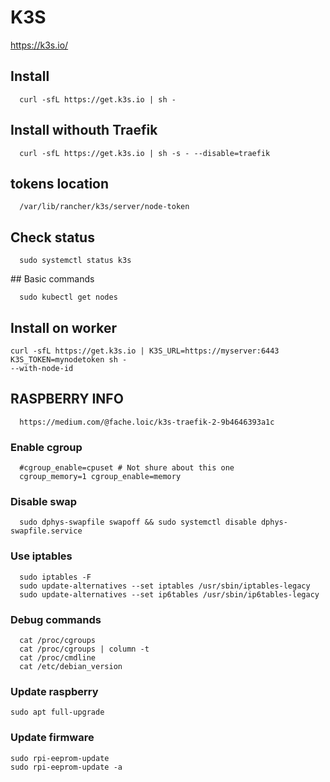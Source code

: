 # K3S 
https://k3s.io/

## Install
```
  curl -sfL https://get.k3s.io | sh -
```
## Install withouth Traefik
```
  curl -sfL https://get.k3s.io | sh -s - --disable=traefik
```
## tokens location
```
  /var/lib/rancher/k3s/server/node-token
```
## Check status
```
  sudo systemctl status k3s
```
## Basic commands
```
  sudo kubectl get nodes
```

## Install on worker
```
curl -sfL https://get.k3s.io | K3S_URL=https://myserver:6443 K3S_TOKEN=mynodetoken sh -
--with-node-id
```

## RASPBERRY INFO
```
  https://medium.com/@fache.loic/k3s-traefik-2-9b4646393a1c
```

### Enable cgroup
```
  #cgroup_enable=cpuset # Not shure about this one
  cgroup_memory=1 cgroup_enable=memory
```                  

### Disable swap
```
  sudo dphys-swapfile swapoff && sudo systemctl disable dphys-swapfile.service
```

### Use iptables
```
  sudo iptables -F
  sudo update-alternatives --set iptables /usr/sbin/iptables-legacy
  sudo update-alternatives --set ip6tables /usr/sbin/ip6tables-legacy
```

### Debug commands
```
  cat /proc/cgroups
  cat /proc/cgroups | column -t
  cat /proc/cmdline
  cat /etc/debian_version
```

### Update raspberry 
```
sudo apt full-upgrade
```

### Update firmware
```
sudo rpi-eeprom-update
sudo rpi-eeprom-update -a
```